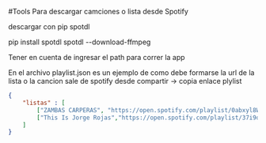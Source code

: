 #Tools
Para descargar camciones o lista desde Spotify

descargar con pip spotdl

pip install spotdl
spotdl --download-ffmpeg


Tener en cuenta de ingresar el path para correr la app 

En el archivo playlist.json es un ejemplo de como debe formarse la url de la lista o la cancion sale de spotify desde compartir -> copia enlace plylist 



```json
{
    "listas" : [
        ["ZAMBAS CARPERAS", "https://open.spotify.com/playlist/0abxyl8WW1QhPSkCqMaef2?si=f9c2de6c45454246"],
        ["This Is Jorge Rojas","https://open.spotify.com/playlist/37i9dQZF1DZ06evO2ohD8p?si=580681e4673647c4"]
    ]
}
```